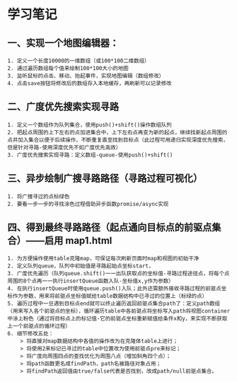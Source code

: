 # 学习笔记
## 一、实现一个地图编辑器：
    1. 定义一个长度10000的一维数组（或100*100二维数组）
    2. 通过遍历数组每个值来绘制100*100大小的地图
    3. 监听鼠标的点击、移动、抬起事件，实现地图编辑（数组修改）
    4. 点击save按钮将修改后的数组存入本地缓存，再刷新可以记录修改

## 二、广度优先搜索实现寻路
    1. 定义一个数组作为队列集合，使用push()+shift()操作数组队列
    2. 把起点周围的上下左右的点加进集合中，上下左右点再变为新的起点，继续找新起点周围的点并加入集合以便于后续操作，不断重复直至找到目标点（此过程可用递归实现深度优先搜索，但是针对寻路-使用深度优先不如广度优先高效）
    3. 广度优先搜索实现寻路：定义数组-queue-使用push()+shift()

## 三、异步绘制广搜寻路路径（寻路过程可视化）
    1. 将广搜寻过的点标绿色
    2. 要看一步一步的寻找涂色过程借助异步函数promise/async实现

## 四、得到最终寻路路径（起点通向目标点的前驱点集合）——启用 map1.html
    1. 为方便操作使用table克隆map，可保证每次刷新页面时map和视图的初始干净
    2. 定义队列queue，队列中初始值是寻路起始点坐标start，
    3. 广度优先遍历（队列queue.shift()一一出队获取点的坐标值-寻路过程途径点，将每个点周围的8个点再一一执行insertQueue函数入队-坐标值x,y作为参数）
    4. 在执行insertQueue时使用queue.push()入队；此外还需额外接收寻路过程的前驱点坐标作为参数，用来将前驱点坐标值赋给table数据结构中已寻过的位置上（标绿的点）
    5. 遍历过程中一旦遇到目标点end就可以终止遍历返回前驱点集合path了：定义path数组（用来写入各个前驱点的坐标），循环遍历table中各前驱点将坐标写入path将视图container中涂上粉色（通过将目标点上的标记值-它的前驱点坐标重新赋值给条件x和y，来实现不断获取上一个前驱点的循环过程）
    6. 细节修改五处：
        > 将直接对map数据结构中各值的操作改为在克隆体table上进行；
        > 将使用2来标记已寻过的table中位置改为使用前驱点pre来标记；
        > 将广度向周围四点的查找优化为周围八点（增加斜角四个点）；
        > 将path函数更名成findPath，path名被路径对象占用；
        > 将findPath返回值由true/false代表是否找到，改成path/null前驱点集合。